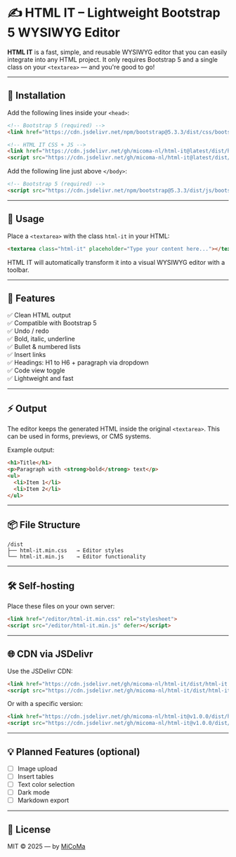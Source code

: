 # ✍️ HTML IT – Lightweight Bootstrap 5 WYSIWYG Editor

**HTML IT** is a fast, simple, and reusable WYSIWYG editor that you can easily integrate into any HTML project. It only requires Bootstrap 5 and a single class on your `<textarea>` — and you're good to go!

---

## 🚀 Installation

Add the following lines inside your `<head>`:

```html
<!-- Bootstrap 5 (required) -->
<link href="https://cdn.jsdelivr.net/npm/bootstrap@5.3.3/dist/css/bootstrap.min.css" rel="stylesheet">

<!-- HTML IT CSS + JS -->
<link href="https://cdn.jsdelivr.net/gh/micoma-nl/html-it@latest/dist/html-it.min.css" rel="stylesheet">
<script src="https://cdn.jsdelivr.net/gh/micoma-nl/html-it@latest/dist/html-it.min.js" defer></script>
```

Add the following line just above `</body>`:

```html
<!-- Bootstrap 5 (required) -->
<script src="https://cdn.jsdelivr.net/npm/bootstrap@5.3.3/dist/js/bootstrap.bundle.min.js"></script>
```

---

## 🧠 Usage

Place a `<textarea>` with the class `html-it` in your HTML:

```html
<textarea class="html-it" placeholder="Type your content here..."></textarea>
```

HTML IT will automatically transform it into a visual WYSIWYG editor with a toolbar.

---

## 🧰 Features

✅ Clean HTML output  
✅ Compatible with Bootstrap 5  
✅ Undo / redo  
✅ Bold, italic, underline  
✅ Bullet & numbered lists  
✅ Insert links  
✅ Headings: H1 to H6 + paragraph via dropdown  
✅ Code view toggle  
✅ Lightweight and fast

---

## ⚡ Output

The editor keeps the generated HTML inside the original `<textarea>`. This can be used in forms, previews, or CMS systems.

Example output:

```html
<h1>Title</h1>
<p>Paragraph with <strong>bold</strong> text</p>
<ul>
  <li>Item 1</li>
  <li>Item 2</li>
</ul>
```

---

## 📦 File Structure

```text
/dist
├── html-it.min.css   → Editor styles
└── html-it.min.js    → Editor functionality
```

---

## 🛠️ Self-hosting

Place these files on your own server:

```html
<link href="/editor/html-it.min.css" rel="stylesheet">
<script src="/editor/html-it.min.js" defer></script>
```

---

## 🌐 CDN via JSDelivr

Use the JSDelivr CDN:

```html
<link href="https://cdn.jsdelivr.net/gh/micoma-nl/html-it/dist/html-it.min.css" rel="stylesheet">
<script src="https://cdn.jsdelivr.net/gh/micoma-nl/html-it/dist/html-it.min.js" defer></script>
```

Or with a specific version:

```html
<link href="https://cdn.jsdelivr.net/gh/micoma-nl/html-it@v1.0.0/dist/html-it.min.css" rel="stylesheet">
<script src="https://cdn.jsdelivr.net/gh/micoma-nl/html-it@v1.0.0/dist/html-it.min.js" defer></script>
```

---

## 💡 Planned Features (optional)

- [ ] Image upload  
- [ ] Insert tables  
- [ ] Text color selection  
- [ ] Dark mode  
- [ ] Markdown export  

---

## 📄 License

MIT © 2025 — by [MiCoMa](https://micoma.nl)
